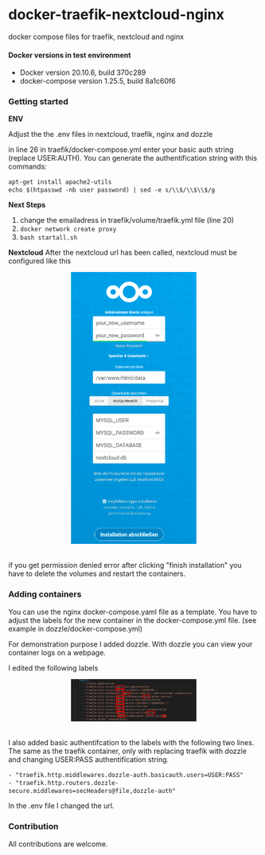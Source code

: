 # docker-traefik-nextcloud-nginx
docker compose files for traefik, nextcloud and nginx

#### Docker versions in test environment

- Docker version 20.10.6, build 370c289
- docker-compose version 1.25.5, build 8a1c60f6

### Getting started

**ENV**

Adjust the the .env files in nextcloud, traefik, nginx and dozzle

in line 26 in traefik/docker-compose.yml enter your basic auth string (replace USER:AUTH). You can generate the authentification string with this commands:
```
apt-get install apache2-utils
echo $(htpasswd -nb user password) | sed -e s/\\$/\\$\\$/g
```

**Next Steps**
1. change the emailadress in traefik/volume/traefik.yml file (line 20)
2. ```docker network create proxy```
3. ```bash startall.sh``` 

**Nextcloud**
After the nextcloud url has been called, nextcloud must be configured like this
<p align="center">
    <img src="/nextcloud.png" width="50%">
    <br/><br/>
</p>

if you get permission denied error after clicking "finish installation" you have to delete the volumes and restart the containers. 

### Adding containers
You can use the nginx docker-compose.yaml file as a template. 
You have to adjust the labels for the new container in the docker-compose.yml file. (see example in dozzle/docker-compose.yml)

For demonstration purpose I added dozzle. With dozzle you can view your container logs on a webpage.

I edited the following labels
<p align="center">
    <img src="/add_containers.png" width="50%">
    <br/><br/>
</p>

I also added basic authentifcation to the labels with the following two lines. The same as the traefik container, only with replacing traefik with dozzle and changing USER:PASS authentification string.

```
- "traefik.http.middlewares.dozzle-auth.basicauth.users=USER:PASS"
- "traefik.http.routers.dozzle-secure.middlewares=secHeaders@file,dozzle-auth"
```

In the .env file I changed the url. 

### Contribution
All contributions are welcome.
